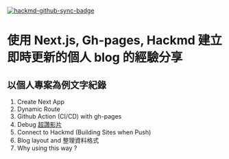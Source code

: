 [![hackmd-github-sync-badge](https://hackmd.io/v0MDZXCMS82s22CfAURY2g/badge)](https://hackmd.io/v0MDZXCMS82s22CfAURY2g)

# 使用 Next.js, Gh-pages, Hackmd 建立即時更新的個人 blog 的經驗分享
## 以個人專案為例文字紀錄


1. Create Next App
2. Dynamic Route
3. Github Action (CI/CD) with gh-pages 
4. Debug [超讚影片](https://www.youtube.com/watch?v=yRz8D_oJMWQ)
5. Connect to Hackmd (Building Sites when Push)
6. Blog layout and 整理資料格式
7. Why using this way ?




